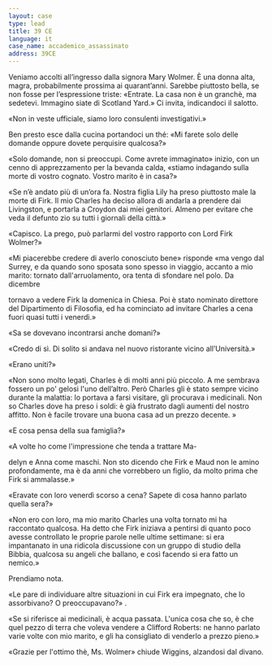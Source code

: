 ```yaml
---
layout: case
type: lead
title: 39 CE
language: it
case_name: accademico_assassinato
address: 39CE
---
```

Veniamo accolti all’ingresso dalla signora Mary Wolmer. È una donna alta, magra, probabilmente prossima ai quarant’anni. Sarebbe piuttosto bella, se non fosse per l’espressione triste: «Entrate. La casa non è un granchè, ma sedetevi. Immagino siate di Scotland Yard.» Ci invita, indicandoci il salotto.

«Non in veste ufficiale, siamo loro consulenti investigativi.»

Ben presto esce dalla cucina portandoci un thé: «Mi farete solo delle domande oppure dovete perquisire qualcosa?»

«Solo domande, non si preoccupi. Come avrete immaginato» inizio, con un cenno di apprezzamento per la bevanda calda, «stiamo indagando sulla morte di vostro cognato. Vostro marito è in casa?»

«Se n’è andato più di un’ora fa. Nostra figlia Lily ha preso piuttosto male la morte di Firk. Il mio Charles ha deciso allora di andarla a prendere dai Livingston, e portarla a Croydon dai miei genitori. Almeno per evitare che veda il defunto zio su tutti i giornali della città.»

«Capisco. La prego, può parlarmi del vostro rapporto con Lord Firk Wolmer?»

«Mi piacerebbe credere di averlo conosciuto bene» risponde «ma vengo dal Surrey, e da quando sono sposata sono spesso in viaggio, accanto a mio marito: tornato dall'arruolamento, ora tenta di sfondare nel polo. Da dicembre

 tornavo a vedere Firk la domenica in Chiesa. Poi è stato nominato direttore del Dipartimento di Filosofia, ed ha cominciato ad invitare Charles a cena fuori quasi tutti i venerdì.»

«Sa se dovevano incontrarsi anche domani?»

«Credo di sì. Di solito si andava nel nuovo ristorante vicino all’Università.»

«Erano uniti?»

«Non sono molto legati, Charles è di molti anni più piccolo. A me sembrava fossero un po' gelosi l'uno dell’altro. Però Charles gli è stato sempre vicino durante la malattia: lo portava a farsi visitare, gli procurava i medicinali. Non so Charles dove ha preso i soldi: è già frustrato dagli aumenti del nostro affitto. Non è facile trovare una buona casa ad un prezzo decente. »

«E cosa pensa della sua famiglia?»

«A volte ho come l'impressione che tenda a trattare Ma-

delyn e Anna come maschi. Non sto dicendo che Firk e Maud non le amino profondamente, ma è da anni che vorrebbero un figlio, da molto prima che Firk si ammalasse.»

«Eravate con loro venerdì scorso a cena? Sapete di cosa hanno parlato quella sera?»

«Non ero con loro, ma mio marito Charles una volta tornato mi ha raccontato qualcosa. Ha detto che Firk iniziava a pentirsi di quanto poco avesse controllato le proprie parole nelle ultime settimane: si era impantanato in una ridicola discussione con un gruppo di studio della Bibbia, qualcosa su angeli che ballano, e così facendo si era fatto un nemico.»

Prendiamo nota.

«Le pare di individuare altre situazioni in cui Firk era impegnato, che lo assorbivano? O preoccupavano?» .

«Se si riferisce ai medicinali, è acqua passata. L'unica cosa che so, è che quel pezzo di terra che voleva vendere a Clifford Roberts: ne hanno parlato varie volte con mio marito, e gli ha consigliato di venderlo a prezzo pieno.»

«Grazie per l'ottimo thè, Ms. Wolmer» chiude Wiggins, alzandosi dal divano.
